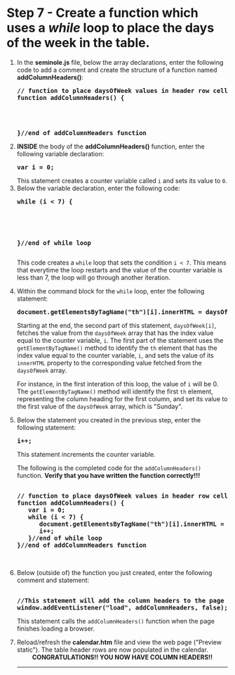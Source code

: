 <h1>Step 7 - Create a function which uses a <b><em>while</em></b> loop to place the days of the week in the table.</h1>

<ol>
<li>In the <b>seminole.js</b> file, below the array declarations, enter the following code to add a comment and create the structure of a function named <b>addColumnHeaders()</b>: 

<pre><b>// function to place daysOfWeek values in header row cells 
function addColumnHeaders() {
<br /><br />

}//end of addColumnHeaders function</b></pre>
</li>

<li><b>INSIDE</b> the body of the <b>addColumnHeaders()</b> function, enter the following variable declaration:
<pre><b>var i = 0;</b></pre>
This statement creates a counter variable called <code>i</code> and sets its value to <code>0</code>.
</li>

<li>
Below the variable declaration, enter the following code:
<pre><b>while (i < 7) {
<br /><br />

}//end of while loop </b></pre>
This code creates a <code>while</code> loop that sets the condition <code>i < 7</code>.  This means that everytime the loop restarts and the value of the counter variable is less than 7, the loop will go through another iteration.
</li>

<li>
Within the command block for the <code>while</code> loop, enter the following statement:
<pre>
<b>document.getElementsByTagName("th")[i].innerHTML = daysOfWeek[i];</b>
</pre>

Starting at the end, the second part of this statement, <code>daysOfWeek[i]</code>, fetches the value from the <code>daysOfWeek</code> array that has the index value equal to the counter variable, <code>i</code>.  The first part of the statement uses the <code>getElementByTagName()</code> method to identify the <code>th</code> element that has the index value equal to the counter variable, <code>i</code>, and sets the value of its <code>innerHTML</code> property to the corresponding value fetched from the <code>daysOfWeek</code> array.  

For instance, in the first interation of this loop, the value of <code>i</code> will be 0.  The <code>getElementByTagName()</code> method will identify the first <code>th</code> element, representing the column heading for the first column, and set its value to the first value of the <code>daysOfWeek</code> array, which is "Sunday".
</li>

<li>
Below the statement you created in the previous step, enter the following statement:
<pre><b>i++;</b></pre>

This statement increments the counter variable.  <br>

The following is the completed code for the <code>addColumnHeaders()</code> function.  <b>Verify that you have written the function correctly!!!</b>

<pre><b>
// function to place daysOfWeek values in header row cells 
function addColumnHeaders() {
   var i = 0;
   while (i < 7) {
      document.getElementsByTagName("th")[i].innerHTML = daysOfWeek[i];
      i++;
   }//end of while loop
}//end of addColumnHeaders function


</b></pre>

</li>

<li>
Below (outside of) the function you just created, enter the following comment and statement:
<pre><b>
//This statement will add the column headers to the page immediately when the page loads in the browser
window.addEventListener("load", addColumnHeaders, false);
</b></pre>

This statement calls the <code>addColumnHeaders()</code> function when the page finishes loading a browser.
</li>

<li>
Reload/refresh the <b>calendar.htm</b> file and view the web page ("Preview static").  The table header rows are now populated in the calendar.
</li>

<center><b>CONGRATULATIONS!!  YOU NOW HAVE COLUMN HEADERS!!</b></center>
<hr>

